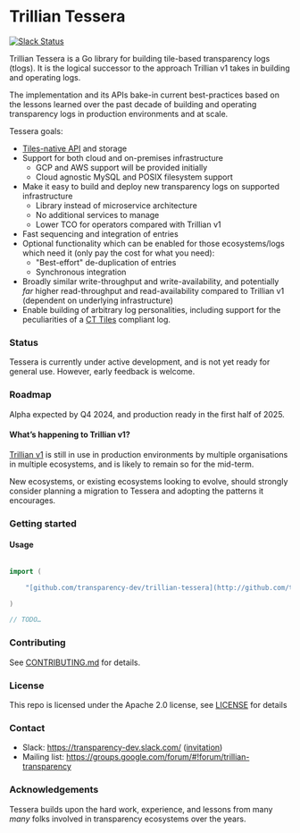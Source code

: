# Trillian Tessera

[![Slack Status](https://img.shields.io/badge/Slack-Chat-blue.svg)](https://transparency-dev.slack.com/)

Trillian Tessera is a Go library for building tile-based transparency logs (tlogs). It is the logical successor to the approach Trillian v1 takes in building and operating logs.

The implementation and its APIs bake-in current best-practices based on the lessons learned over the past decade of building and operating transparency logs in production environments and at scale.

Tessera goals:

*   [Tiles-native API](https://github.com/C2SP/C2SP/blob/main/tlog-tiles.md)  and storage
*   Support for both cloud and on-premises infrastructure
    *   GCP and AWS support will be provided initially
    *   Cloud agnostic MySQL and POSIX filesystem support
*   Make it easy to build and deploy new transparency logs on supported infrastructure
    *   Library instead of microservice architecture
    *   No additional services to manage
    *   Lower TCO for operators compared with Trillian v1
*   Fast sequencing and integration of entries
*   Optional functionality which can be enabled for those ecosystems/logs which need it (only pay the cost for what you need):
    *   "Best-effort" de-duplication of entries
    *   Synchronous integration
*   Broadly similar write-throughput and write-availability, and potentially _far_ higher read-throughput and read-availability compared to Trillian v1 (dependent on underlying infrastructure)
*   Enable building of arbitrary log personalities, including support for the peculiarities of a [CT Tiles](https://github.com/C2SP/C2SP/blob/main/sunlight.md) compliant log.

### Status

Tessera is currently under active development, and is not yet ready for general use. However, early feedback is welcome.

### Roadmap

Alpha expected by Q4 2024, and production ready in the first half of 2025.

#### What’s happening to Trillian v1?

[Trillian v1](https://github.com/google/trillian) is still in use in production environments by multiple organisations in multiple ecosystems, and is likely to remain so for the mid-term. 

New ecosystems, or existing ecosystems looking to evolve, should strongly consider planning a migration to Tessera and adopting the patterns it encourages. 

### Getting started

#### Usage

```go

import (

    "[github.com/transparency-dev/trillian-tessera](http://github.com/transparency-dev/trillian-tessera)"

)

// TODO…

```

### Contributing

See [CONTRIBUTING.md](/CONTRIBUTING.md) for details.

### License

This repo is licensed under the Apache 2.0 license, see [LICENSE](/LICENSE) for details

### Contact

- Slack: https://transparency-dev.slack.com/ ([invitation](https://join.slack.com/t/transparency-dev/shared_invite/zt-27pkqo21d-okUFhur7YZ0rFoJVIOPznQ))
- Mailing list: https://groups.google.com/forum/#!forum/trillian-transparency

### Acknowledgements

Tessera builds upon the hard work, experience, and lessons from many _many_ folks involved in transparency ecosystems over the years.

